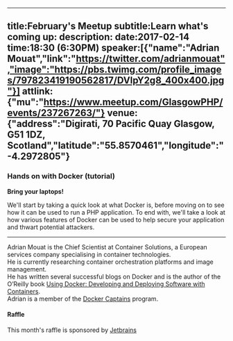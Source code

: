 ----
title:February's Meetup
subtitle:Learn what's coming up:
description:
date:2017-02-14
time:18:30 (6:30PM)
speaker:[{"name":"Adrian Mouat","link":"https://twitter.com/adrianmouat","image":"https://pbs.twimg.com/profile_images/797823419190562817/DVlpY2g8_400x400.jpg"}]
attlink:{"mu":"https://www.meetup.com/GlasgowPHP/events/237267263/"}
venue:{"address":"Digirati, 70 Pacific Quay Glasgow, G51 1DZ, Scotland","latitude":"55.8570461","longitude":"-4.2972805"}
----

### Hands on with Docker (tutorial) 

**Bring your laptops!**  

We'll start by taking a quick look at what Docker is, before moving on to see how it can be used to run a PHP application. 
To end with, we'll take a look at how various features of Docker can be used to help secure your application and thwart potential attackers.

---
Adrian Mouat is the Chief Scientist at Container Solutions, a European services company specialising in container technologies.  
He is currently researching container orchestration platforms and image management.  
He has written several successful blogs on Docker and is the author of the O’Reilly book [Using Docker: Developing and Deploying Software with Containers][2].  
Adrian is a member of the [Docker Captains][3] program.


#### Raffle

This month's raffle is sponsored by [Jetbrains][1]

[1]: https://www.jetbrains.com/
[2]: http://shop.oreilly.com/product/0636920035671.do
[3]: https://www.docker.com/community/docker-captains
